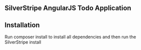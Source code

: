 ## SilverStripe AngularJS Todo Application

## Installation ##
Run composer install to install all dependencies and then run the SilverStripe install